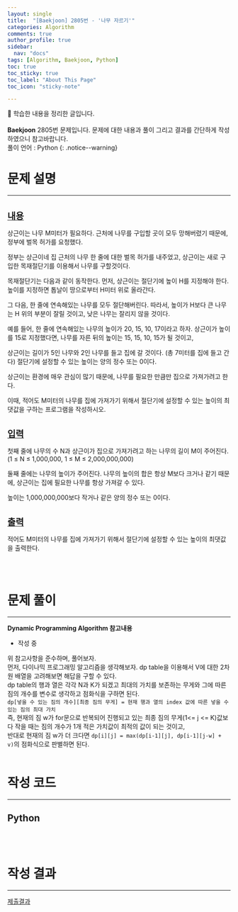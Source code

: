 ```yaml
---
layout: single
title:  "[Baekjoon] 2805번 - '나무 자르기'" 
categories: Algorithm
comments: true
author_profile: true
sidebar:
  nav: "docs"
tags: [Algorithm, Baekjoon, Python]
toc: true
toc_sticky: true
toc_label: "About This Page"
toc_icon: "sticky-note"

---
```


📣 학습한 내용을 정리한 글입니다. <br>
<br>
**Baekjoon** 2805번 문제입니다. 문제에 대한 내용과 풀이 그리고 결과를 간단하게 작성하였으니 참고바랍니다.  
풀이 언어 : Python
{: .notice--warning}

# 문제 설명

---

<br>
<b><u><span style="font-size:20px">내용</span></u></b>

상근이는 나무 M미터가 필요하다. 근처에 나무를 구입할 곳이 모두 망해버렸기 때문에, 정부에 벌목 허가를 요청했다.  

정부는 상근이네 집 근처의 나무 한 줄에 대한 벌목 허가를 내주었고, 상근이는 새로 구입한 목재절단기를 이용해서 나무를 구할것이다.  

목재절단기는 다음과 같이 동작한다. 먼저, 상근이는 절단기에 높이 H를 지정해야 한다. 높이를 지정하면 톱날이 땅으로부터 H미터 위로 올라간다.  

그 다음, 한 줄에 연속해있는 나무를 모두 절단해버린다. 따라서, 높이가 H보다 큰 나무는 H 위의 부분이 잘릴 것이고, 낮은 나무는 잘리지 않을 것이다.  

예를 들어, 한 줄에 연속해있는 나무의 높이가 20, 15, 10, 17이라고 하자. 상근이가 높이를 15로 지정했다면, 나무를 자른 뒤의 높이는 15, 15, 10, 15가 될 것이고,  

상근이는 길이가 5인 나무와 2인 나무를 들고 집에 갈 것이다. (총 7미터를 집에 들고 간다) 절단기에 설정할 수 있는 높이는 양의 정수 또는 0이다.  

상근이는 환경에 매우 관심이 많기 때문에, 나무를 필요한 만큼만 집으로 가져가려고 한다.  

이때, 적어도 M미터의 나무를 집에 가져가기 위해서 절단기에 설정할 수 있는 높이의 최댓값을 구하는 프로그램을 작성하시오.

<br>
<b><u><span style="font-size:20px">입력</span></u></b>

첫째 줄에 나무의 수 N과 상근이가 집으로 가져가려고 하는 나무의 길이 M이 주어진다. (1 ≤ N ≤ 1,000,000, 1 ≤ M ≤ 2,000,000,000)

둘째 줄에는 나무의 높이가 주어진다. 나무의 높이의 합은 항상 M보다 크거나 같기 때문에, 상근이는 집에 필요한 나무를 항상 가져갈 수 있다.  

높이는 1,000,000,000보다 작거나 같은 양의 정수 또는 0이다.

<br>
<b><u><span style="font-size:20px">출력</span></u></b>

적어도 M미터의 나무를 집에 가져가기 위해서 절단기에 설정할 수 있는 높이의 최댓값을 출력한다.

<br>
<br>

# 문제 풀이

---

**Dynamic Programming Algorithm 참고내용**
- 작성 중  

위 참고사항을 준수하며, 풀어보자.<br>
먼저, 다이나믹 프로그래밍 알고리즘을 생각해보자. dp table을 이용해서 V에 대한 2차원 배열을 고려해보면 해답을 구할 수 있다.  
dp table의 행과 열은 각각 N과 K가 되겠고 최대의 가치를 보존하는 무게와 그에 따른 짐의 개수를 변수로 생각하고 점화식을 구하면 된다.  
`dp[넣을 수 있는 짐의 개수][최종 짐의 무게] = 현재 행과 열의 index 값에 따른 넣을 수 있는 짐의 최대 가치`  
즉, 현재의 짐 w가 for문으로 반복되어 진행되고 있는 최종 짐의 무게(1<= j <= K)값보다 작을 때는 짐의 개수가 1개 적은 가치값이 최적의 값이 되는 것이고,  
반대로 현재의 짐 w가 더 크다면 `dp[i][j] = max(dp[i-1][j], dp[i-1][j-w] + v)`의 점화식으로 판별하면 된다.
<br>
<br>

# 작성 코드

---

## Python

<script src="https://gist.github.com/easyoung-lee/d0684afc29a934a3527508a1c8653bd9.js"></script>

<br>
<br>

# 작성 결과

---

[제출결과](https://github.com/easyoung-lee/easyoung-lee.github.io/blob/6b2e0ca12c0caa1db20ab9b89d3bc64af6fef691/images/Algorithm/Baekjoon/Baekjoon-12865%EB%B2%88-%EA%B2%B0%EA%B3%BC.png)
